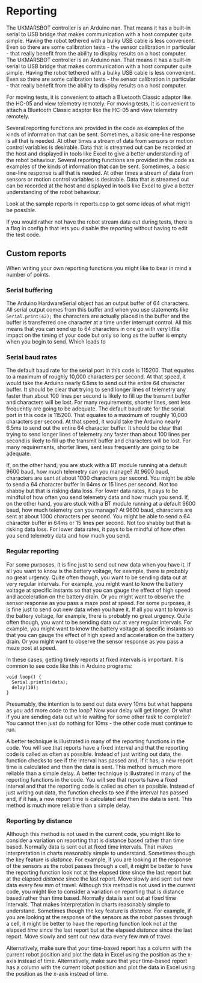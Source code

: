# Reporting

The UKMARSBOT controller is an Arduino nan. That means it has a built-in serial to USB bridge that makes communication with a host computer quite simple. Having the robot tethered with a bulky USB cable is less convenient. Even so there are some calibration tests - the sensor calibration in particular - that really benefit from the ability to display results on a host computer.
The UKMARSBOT controller is an Arduino nan. That means it has a built-in serial to USB bridge that makes communication with a host computer quite simple. Having the robot tethered with a bulky USB cable is less convenient. Even so there are some calibration tests - the sensor calibration in particular - that really benefit from the ability to display results on a host computer.

For moving tests, it is convenient to attach a Bluetooth Classic adaptor like the HC-05 and view telemetry remotely.
For moving tests, it is convenient to attach a Bluetooth Classic adaptor like the HC-05 and view telemetry remotely.

Several reporting functions are provided in the code as examples of the kinds of information that can be sent. Sometimes, a basic one-line response is all that is needed. At other times a stream of data from sensors or motion control variables is desirable. Data that is streamed out can be recorded at the host and displayed in tools like Excel to give a better understanding of the robot behaviour.
Several reporting functions are provided in the code as examples of the kinds of information that can be sent. Sometimes, a basic one-line response is all that is needed. At other times a stream of data from sensors or motion control variables is desirable. Data that is streamed out can be recorded at the host and displayed in tools like Excel to give a better understanding of the robot behaviour.

Look at the sample reports in reports.cpp to get some ideas of what might be possible.

If you would rather not have the robot stream data out during tests, there is a flag in config.h that lets you disable the reporting without having to edit the test code.

## Custom reports

When writing your own reporting functions you might like to bear in mind a number of points.

### Serial buffering

The Arduino HardwareSerial object has an output buffer of 64 characters. All serial output comes from this buffer and when you use statements like `Serial.print(42);` the characters are actually placed in the buffer and the buffer is transferred one character at a time under interrupt control. All this means that you can send up to 64 characters in one go with very little impact on the timing of your code but only so long as the buffer is empty when you begin to send. Which leads to

### Serial baud rates

The default baud rate for the serial port in this code is 115200. That equates to a maximum of roughly 10,000 characters per second. At that speed, it would take the Arduino nearly 6.5ms to send out the entire 64 character buffer. It should be clear that trying to send longer lines of telemetry any faster than about 100 lines per second is likely to fill up the transmit buffer and characters will be lost. For many requirements, shorter lines, sent less frequently are going to be adequate.
The default baud rate for the serial port in this code is 115200. That equates to a maximum of roughly 10,000 characters per second. At that speed, it would take the Arduino nearly 6.5ms to send out the entire 64 character buffer. It should be clear that trying to send longer lines of telemetry any faster than about 100 lines per second is likely to fill up the transmit buffer and characters will be lost. For many requirements, shorter lines, sent less frequently are going to be adequate.

If, on the other hand, you are stuck with a BT module running at a default 9600 baud, how much telemetry can you manage? At 9600 baud, characters are sent at about 1000 characters per second. You might be able to send a 64 character buffer in 64ms or 15 lines per second. Not too shabby but that is risking data loss. For lower data rates, it pays to be mindful of how often you send telemetry data and how much you send.
If, on the other hand, you are stuck with a BT module running at a default 9600 baud, how much telemetry can you manage? At 9600 baud, characters are sent at about 1000 characters per second. You might be able to send a 64 character buffer in 64ms or 15 lines per second. Not too shabby but that is risking data loss. For lower data rates, it pays to be mindful of how often you send telemetry data and how much you send.

### Regular reporting

For some purposes, it is fine just to send out new data when you have it. If all you want to know is the battery voltage, for example, there is probably no great urgency. Quite often though, you want to be sending data out at very regular intervals. For example, you might want to know the battery voltage at specific instants so that you can gauge the effect of high speed and acceleration on the battery drain. Or you might want to observe the sensor response as you pass a maze post at speed.
For some purposes, it is fine just to send out new data when you have it. If all you want to know is the battery voltage, for example, there is probably no great urgency. Quite often though, you want to be sending data out at very regular intervals. For example, you might want to know the battery voltage at specific instants so that you can gauge the effect of high speed and acceleration on the battery drain. Or you might want to observe the sensor response as you pass a maze post at speed.

In these cases, getting timely reports at fixed intervals is important. It is common to see code like this in Arduino programs:

```
void loop() {
  Serial.println(data);
  delay(10);
}
```

Presumably, the intention is to send out data every 10ms but what happens as you add more code to the loop? Now your delay will get longer. Or what if you are sending data out while waiting for some other task to complete? You cannot then just do nothing for 10ms - the other code must continue to run.

A better technique is illustrated in many of the reporting functions in the code. You will see that reports have a fixed interval and that the reporting code is called as often as possible. Instead of just writing out data, the function checks to see if the interval has passed and, if it has, a new report time is calculated and then the data is sent. This method is much more reliable than a simple delay.
A better technique is illustrated in many of the reporting functions in the code. You will see that reports have a fixed interval and that the reporting code is called as often as possible. Instead of just writing out data, the function checks to see if the interval has passed and, if it has, a new report time is calculated and then the data is sent. This method is much more reliable than a simple delay.

### Reporting by distance

Although this method is not used in the current code, you might like to consider a variation on reporting that is distance based rather than time based. Normally data is sent out at fixed time intervals. That makes interpretation in charts reasonably simple to understand. Sometimes though the key feature is _distance_. For example, if you are looking at the response of the sensors as the robot passes through a cell, it might be better to have the reporting function look not at the elapsed _time_ since the last report but at the elapsed _distance_ since the last report. Move slowly and sent out new data every few mm of travel.
Although this method is not used in the current code, you might like to consider a variation on reporting that is distance based rather than time based. Normally data is sent out at fixed time intervals. That makes interpretation in charts reasonably simple to understand. Sometimes though the key feature is _distance_. For example, if you are looking at the response of the sensors as the robot passes through a cell, it might be better to have the reporting function look not at the elapsed _time_ since the last report but at the elapsed _distance_ since the last report. Move slowly and sent out new data every few mm of travel.

Alternatively, make sure that your time-based report has a column with the current robot position and plot the data in Excel using the position as the x-axis instead of time.
Alternatively, make sure that your time-based report has a column with the current robot position and plot the data in Excel using the position as the x-axis instead of time.
